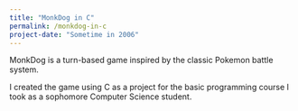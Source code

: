 ```yaml
---
title: "MonkDog in C"
permalink: /monkdog-in-c
project-date: "Sometime in 2006"
---
```


MonkDog is a turn-based game inspired by the classic Pokemon battle system.<!--more-->

I created the game using C as a project for the basic programming course I took as a sophomore Computer Science student.
